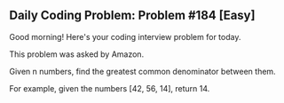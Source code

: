 ## Daily Coding Problem: Problem #184 [Easy]

Good morning! Here's your coding interview problem for today.

This problem was asked by Amazon.

Given n numbers, find the greatest common denominator between them.

For example, given the numbers [42, 56, 14], return 14.
